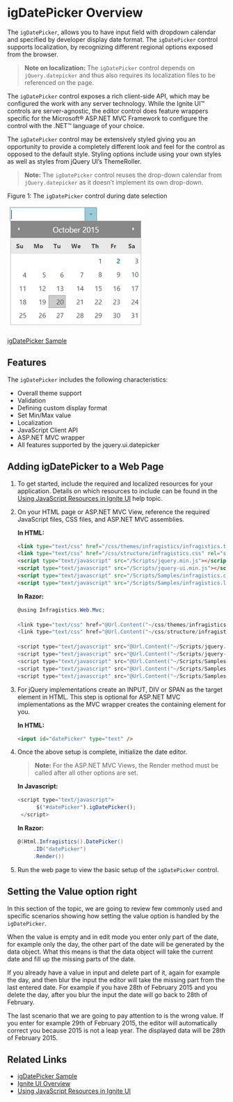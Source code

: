 ﻿<!--
|metadata|
{
    "fileName": "igdatepicker-overview",
    "controlName": "igDatePicker",
    "tags": ["Editing","Getting Started"]
}
|metadata|
-->

# igDatePicker Overview


The `igDatePicker`, allows you to have input field with dropdown calendar and specified by developer display date format. The `igDatePicker` control supports localization, by recognizing different regional options exposed from the browser.

> **Note on localization:** The `igDatePicker` control depends on `jQuery.datepicker` and thus also requires its localization files to be referenced on the page.

The `igDatePicker` control exposes a rich client-side API, which may be configured the work with any server technology. While the Ignite UI™ controls are server-agnostic, the editor control does feature wrappers specific for the Microsoft® ASP.NET MVC Framework to configure the control with the .NET™ language of your choice.

The `igDatePicker` control may be extensively styled giving you an opportunity to provide a completely different look and feel for the control as opposed to the default style. Styling options include using your own styles as well as styles from jQuery UI’s ThemeRoller.

> **Note:** The `igDatePicker` control reuses the drop-down calendar from `jQuery.datepicker` as it doesn’t implement its own drop-down.

Figure 1: The `igDatePicker` control during date selection

![](images/igDatePicker_Overview_Pic1.png)

[igDatePicker Sample](%%SamplesUrl%%/date-picker/basic-usage)

## Features

The `igDatePicker` includes the following characteristics:

-   Overall theme support
-   Validation
-   Defining custom display format
-   Set Min/Max value
-   Localization
-   JavaScript Client API
-   ASP.NET MVC wrapper
-   All features supported by the jquery.ui.datepicker


## Adding igDatePicker to a Web Page

1.  To get started, include the required and localized resources for your application. Details on which resources to include can be found in the [Using JavaScript Resources in Ignite UI](Deployment-Guide-JavaScript-Resources.html) help topic.
2.  On your HTML page or ASP.NET MVC View, reference the required JavaScript files, CSS files, and ASP.NET MVC assemblies.

    **In HTML:**

    ```html
    <link type="text/css" href="/css/themes/infragistics/infragistics.theme.css" rel="stylesheet" />
    <link type="text/css" href="/css/structure/infragistics.css" rel="stylesheet" />
    <script type="text/javascript" src="/Scripts/jquery.min.js"></script>
    <script type="text/javascript" src="/Scripts/jquery-ui.min.js"></script>
    <script type="text/javascript" src="/Scripts/Samples/infragistics.core.js"></script>
	<script type="text/javascript" src="/Scripts/Samples/infragistics.lob.js"></script>
    ```

    **In Razor:**

    ```csharp
    @using Infragistics.Web.Mvc;

    <link type="text/css" href="@Url.Content("~/css/themes/infragistics/infragistics.theme.css")" rel="stylesheet" />
    <link type="text/css" href="@Url.Content("~/css/structure/infragistics.css")" rel="stylesheet" />

    <script type="text/javascript" src="@Url.Content("~/Scripts/jquery.min.js")"></script>
    <script type="text/javascript" src="@Url.Content("~/Scripts/jquery-ui.min.js")"></script>
    <script type="text/javascript" src="@Url.Content("~/Scripts/Samples/infragistics.core.js")"></script>
	<script type="text/javascript" src="@Url.Content("~/Scripts/Samples/infragistics.lob.js")"></script>
    <script type="text/javascript" src="@Url.Content("~/Scripts/Samples/modules/i18n/regional/infragistics.ui.regional-en.js")"></script>
    ```

3.  For jQuery implementations create an INPUT, DIV or SPAN as the target element in HTML. This step is optional for ASP.NET MVC implementations as the MVC wrapper creates the containing element for you.

    **In HTML:**

    ```html
    <input id="datePicker" type="text" />
    ```

4.  Once the above setup is complete, initialize the date editor.

    > **Note:** For the ASP.NET MVC Views, the Render method must be called after all other options are set.

    **In Javascript:**

    ```js
    <script type="text/javascript">
          $("#datePicker").igDatePicker();
     </script>
    ```

    **In Razor:**

    ```csharp
    @(Html.Infragistics().DatePicker()
         .ID("datePicker")
         .Render())
    ```

5.  Run the web page to view the basic setup of the `igDatePicker` control.

## Setting the Value option right

In this section of the topic, we are going to review few commonly used and specific scenarios showing how setting the value option is handled by the `igDatePicker`.

When the value is empty and in edit mode you enter only part of the date, for example only the day, the other part of the date will be generated by the data object. What this means is that the data object will take the current date and fill up the missing parts of the date.

If you already have a value in input and delete part of it, again for example the day, and then blur the input the editor will take the missing part from the last entered date. For example if you have 28th of February 2015 and you delete the day, after you blur the input the date will go back to 28th of February.

The last scenario that we are going to pay attention to is the wrong value. If you enter for example 29th of February 2015, the editor will automatically correct you because 2015 is not a leap year. The displayed data will be 28th of February 2015. 

## Related Links

-   [igDatePicker Sample](%%SamplesUrl%%/editors/date-picker-overview)
-   [Ignite UI Overview](NetAdvantage-for-jQuery-Overview.html)  
-   [Using JavaScript Resources in Ignite UI](Deployment-Guide-JavaScript-Resources.html)
